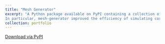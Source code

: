 ```yaml
---
title: "Mesh Generator"
excerpt: "A Python package available on PyPI containing a collection of Python subroutines and examples that illustrate how to build a 1D Mesh with custom mesh spacing. The meshes created in the package can be used for variety of applications, including physical simulation.
In particular, mesh-generator improved the efficiency of simulating coronal mass ejections (CME) by modifying the mesh resolution in areas of the solar active region."
collection: portfolio
---
```

[Download via PyPI](https://pypi.org/project/mesh-generator/)